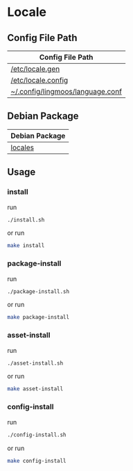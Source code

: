 

# Locale




## Config File Path

| Config File Path |
| --- |
| [/etc/locale.gen](./asset/overlay/etc/skel/etc/locale.gen) |
| [/etc/locale.config](./asset/overlay/etc/skel/etc/locale.config) |
| [~/.config/lingmoos/language.conf](./asset/overlay/etc/skel/.config/lingmoos/language.conf) |




## Debian Package

| Debian Package |
| -------------- |
| [locales](https://packages.debian.org/stable/locales) |




## Usage


### install

run

``` sh
./install.sh
```

or run

``` sh
make install
```


### package-install

run

``` sh
./package-install.sh
```

or run

``` sh
make package-install
```


### asset-install

run

``` sh
./asset-install.sh
```

or run

``` sh
make asset-install
```


### config-install

run

``` sh
./config-install.sh
```

or run

``` sh
make config-install
```
